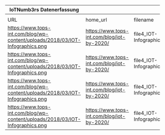 |IoTNumb3rs Datenerfassung|||||||||||
| ---- | ---- | ---- | ---- | ---- | ---- | ---- | ---- | ---- | ---- | ---- |
||||||||||||
|URL|home_url|filename|device_class|device_count|market_class|market_volume|prognosis_year|publication_year|authorship_class|Dropbox folder|
|https://www.tops-int.com/blog/wp-content/uploads/2018/03/IOT-Infographics.png|https://www.tops-int.com/blog/iot-by-2020/|file4_IOT-Infographics.png|B2B|5400000000|||2020|2018|company|MariaMarg/20181124-0000|
|https://www.tops-int.com/blog/wp-content/uploads/2018/03/IOT-Infographics.png|https://www.tops-int.com/blog/iot-by-2020/|file4_IOT-Infographics.png|||spending|6E+12|2021|2018|company|MariaMarg/20181124-0000|
|https://www.tops-int.com/blog/wp-content/uploads/2018/03/IOT-Infographics.png|https://www.tops-int.com/blog/iot-by-2020/|file4_IOT-Infographics.png|smart clothing||sales|24750000000|2021|2018|company|MariaMarg/20181124-0000|
|https://www.tops-int.com/blog/wp-content/uploads/2018/03/IOT-Infographics.png|https://www.tops-int.com/blog/iot-by-2020/|file4_IOT-Infographics.png|generic IoT||growth|30700000000|2020|2018|company|MariaMarg/20181124-0000|
